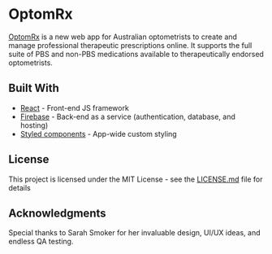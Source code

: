 # OptomRx

[OptomRx](https://optomrx.net) is a new web app for Australian optometrists to create and manage professional therapeutic prescriptions online. It supports the full suite of PBS and non-PBS medications available to therapeutically endorsed optometrists.

## Built With

* [React](https://reactjs.org/) - Front-end JS framework
* [Firebase](https://maven.apache.org/) - Back-end as a service (authentication, database, and hosting)
* [Styled components](https://styled-components.com/) - App-wide custom styling

## License

This project is licensed under the MIT License - see the [LICENSE.md](LICENSE.md) file for details

## Acknowledgments

Special thanks to Sarah Smoker for her invaluable design, UI/UX ideas, and endless QA testing.

